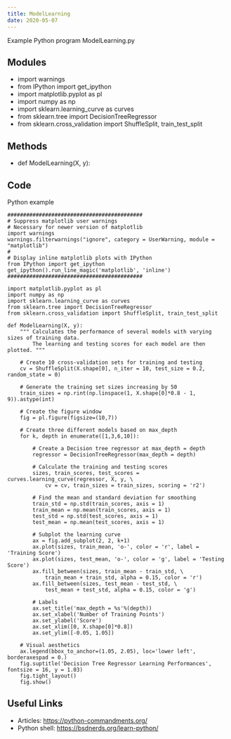 ```yaml
---
title: ModelLearning
date: 2020-05-07
---
```

Example Python program ModelLearning.py

## Modules

* import warnings
* from IPython import get_ipython
* import matplotlib.pyplot as pl
* import numpy as np
* import sklearn.learning_curve as curves
* from sklearn.tree import DecisionTreeRegressor
* from sklearn.cross_validation import ShuffleSplit, train_test_split

## Methods

* def ModelLearning(X, y):

## Code

Python example

    ###########################################
    # Suppress matplotlib user warnings
    # Necessary for newer version of matplotlib
    import warnings
    warnings.filterwarnings("ignore", category = UserWarning, module = "matplotlib")
    #
    # Display inline matplotlib plots with IPython
    from IPython import get_ipython
    get_ipython().run_line_magic('matplotlib', 'inline')
    ###########################################
    
    import matplotlib.pyplot as pl
    import numpy as np
    import sklearn.learning_curve as curves
    from sklearn.tree import DecisionTreeRegressor
    from sklearn.cross_validation import ShuffleSplit, train_test_split
    
    def ModelLearning(X, y):
        """ Calculates the performance of several models with varying sizes of training data.
            The learning and testing scores for each model are then plotted. """
        
        # Create 10 cross-validation sets for training and testing
        cv = ShuffleSplit(X.shape[0], n_iter = 10, test_size = 0.2, random_state = 0)
    
        # Generate the training set sizes increasing by 50
        train_sizes = np.rint(np.linspace(1, X.shape[0]*0.8 - 1, 9)).astype(int)
    
        # Create the figure window
        fig = pl.figure(figsize=(10,7))
    
        # Create three different models based on max_depth
        for k, depth in enumerate([1,3,6,10]):
            
            # Create a Decision tree regressor at max_depth = depth
            regressor = DecisionTreeRegressor(max_depth = depth)
    
            # Calculate the training and testing scores
            sizes, train_scores, test_scores = curves.learning_curve(regressor, X, y, \
                cv = cv, train_sizes = train_sizes, scoring = 'r2')
            
            # Find the mean and standard deviation for smoothing
            train_std = np.std(train_scores, axis = 1)
            train_mean = np.mean(train_scores, axis = 1)
            test_std = np.std(test_scores, axis = 1)
            test_mean = np.mean(test_scores, axis = 1)
    
            # Subplot the learning curve 
            ax = fig.add_subplot(2, 2, k+1)
            ax.plot(sizes, train_mean, 'o-', color = 'r', label = 'Training Score')
            ax.plot(sizes, test_mean, 'o-', color = 'g', label = 'Testing Score')
            ax.fill_between(sizes, train_mean - train_std, \
                train_mean + train_std, alpha = 0.15, color = 'r')
            ax.fill_between(sizes, test_mean - test_std, \
                test_mean + test_std, alpha = 0.15, color = 'g')
            
            # Labels
            ax.set_title('max_depth = %s'%(depth))
            ax.set_xlabel('Number of Training Points')
            ax.set_ylabel('Score')
            ax.set_xlim([0, X.shape[0]*0.8])
            ax.set_ylim([-0.05, 1.05])
        
        # Visual aesthetics
        ax.legend(bbox_to_anchor=(1.05, 2.05), loc='lower left', borderaxespad = 0.)
        fig.suptitle('Decision Tree Regressor Learning Performances', fontsize = 16, y = 1.03)
        fig.tight_layout()
        fig.show()

## Useful Links

- Articles: https://python-commandments.org/
- Python shell: https://bsdnerds.org/learn-python/
